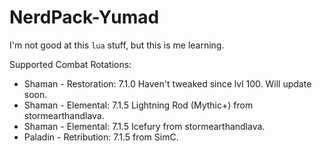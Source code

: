 # NerdPack-Yumad

I'm not good at this ```lua``` stuff, but this is me learning.

Supported Combat Rotations:

 * Shaman - Restoration: 7.1.0 Haven't tweaked since lvl 100. Will update soon.
 * Shaman - Elemental: 7.1.5 Lightning Rod (Mythic+) from stormearthandlava.
 * Shaman - Elemental: 7.1.5 Icefury from stormearthandlava.
 * Paladin - Retribution: 7.1.5 from SimC.